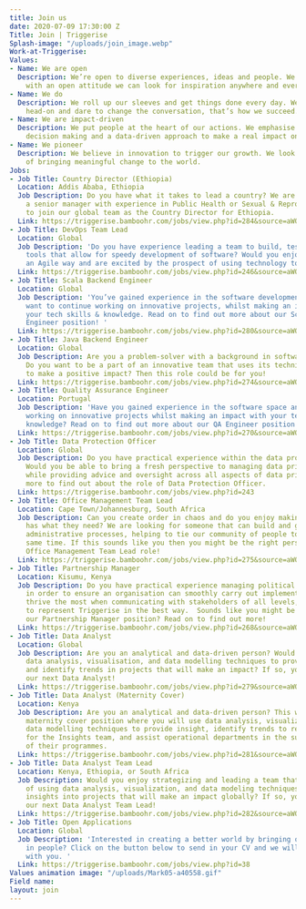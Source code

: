 ```yaml
---
title: Join us
date: 2020-07-09 17:30:00 Z
Title: Join | Triggerise
Splash-image: "/uploads/join_image.webp"
Work-at-Triggerise: 
Values:
- Name: We are open
  Description: We’re open to diverse experiences, ideas and people. We believe that
    with an open attitude we can look for inspiration anywhere and everywhere.
- Name: We do
  Description: We roll up our sleeves and get things done every day. We tackle challenges
    head-on and dare to change the conversation, that’s how we succeed.
- Name: We are impact-driven
  Description: We put people at the heart of our actions. We emphasise evidence-based
    decision making and a data-driven approach to make a real impact on the ground.
- Name: We pioneer
  Description: We believe in innovation to trigger our growth. We look for new possibilities
    of bringing meaningful change to the world.
Jobs:
- Job Title: Country Director (Ethiopia)
  Location: Addis Ababa, Ethiopia
  Job Description: Do you have what it takes to lead a country? We are looking for
    a senior manager with experience in Public Health or Sexual & Reproductive Health
    to join our global team as the Country Director for Ethiopia.
  Link: https://triggerise.bamboohr.com/jobs/view.php?id=284&source=aWQ9MjM%3D
- Job Title: DevOps Team Lead
  Location: Global
  Job Description: 'Do you have experience leading a team to build, test & maintain
    tools that allow for speedy development of software? Would you enjoy working in
    an Agile way and are excited by the prospect of using technology to create impact. '
  Link: https://triggerise.bamboohr.com/jobs/view.php?id=246&source=aWQ9MjM%3D
- Job Title: Scala Backend Engineer
  Location: Global
  Job Description: 'You’ve gained experience in the software development space, and
    want to continue working on innovative projects, whilst making an impact with
    your tech skills & knowledge. Read on to find out more about our Scala Backend
    Engineer position! '
  Link: https://triggerise.bamboohr.com/jobs/view.php?id=280&source=aWQ9MjM%3D
- Job Title: Java Backend Engineer
  Location: Global
  Job Description: Are you a problem-solver with a background in software development?
    Do you want to be a part of an innovative team that uses its technical skills
    to make a positive impact? Then this role could be for you!
  Link: https://triggerise.bamboohr.com/jobs/view.php?id=274&source=aWQ9MjM%3D
- Job Title: Quality Assurance Engineer
  Location: Portugal
  Job Description: 'Have you gained experience in the software space and want to continue
    working on innovative projects whilst making an impact with your tech skills &
    knowledge? Read on to find out more about our QA Engineer position! '
  Link: https://triggerise.bamboohr.com/jobs/view.php?id=270&source=aWQ9MjM%3D
- Job Title: Data Protection Officer
  Location: Global
  Job Description: Do you have practical experience within the data protection space?
    Would you be able to bring a fresh perspective to managing data privacy risks,
    while providing advice and oversight across all aspects of data privacy?  Read
    more to find out about the role of Data Protection Officer.
  Link: https://triggerise.bamboohr.com/jobs/view.php?id=243
- Job Title: Office Management Team Lead
  Location: Cape Town/Johannesburg, South Africa
  Job Description: Can you create order in chaos and do you enjoy making sure everyone
    has what they need? We are looking for someone that can build and globalize our
    administrative processes, helping to tie our community of people together at the
    same time. If this sounds like you then you might be the right person for the
    Office Management Team Lead role!
  Link: https://triggerise.bamboohr.com/jobs/view.php?id=275&source=aWQ9MjM%3D
- Job Title: Partnership Manager
  Location: Kisumu, Kenya
  Job Description: Do you have practical experience managing political and other relations
    in order to ensure an organisation can smoothly carry out implementation?  You
    thrive the most when communicating with stakeholders of all levels, and are able
    to represent Triggerise in the best way.  Sounds like you might be suitable for
    our Partnership Manager position? Read on to find out more!
  Link: https://triggerise.bamboohr.com/jobs/view.php?id=268&source=aWQ9MjM%3D
- Job Title: Data Analyst
  Location: Global
  Job Description: Are you an analytical and data-driven person? Would you enjoy using
    data analysis, visualisation, and data modelling techniques to provide insights
    and identify trends in projects that will make an impact? If so, you could be
    our next Data Analyst!
  Link: https://triggerise.bamboohr.com/jobs/view.php?id=279&source=aWQ9MjM%3D
- Job Title: Data Analyst (Maternity Cover)
  Location: Kenya
  Job Description: Are you an analytical and data-driven person? This will be a 4-month
    maternity cover position where you will use data analysis, visualization, and
    data modelling techniques to provide insight, identify trends to recommend action
    for the Insights team, and assist operational departments in the successful execution
    of their programmes.
  Link: https://triggerise.bamboohr.com/jobs/view.php?id=281&source=aWQ9MjM%3D
- Job Title: Data Analyst Team Lead
  Location: Kenya, Ethiopia, or South Africa
  Job Description: Would you enjoy strategizing and leading a team that is capable
    of using data analysis, visualization, and data modeling techniques to provide
    insights into projects that will make an impact globally? If so, you could be
    our next Data Analyst Team Lead!
  Link: https://triggerise.bamboohr.com/jobs/view.php?id=282&source=aWQ9MjM%3D
- Job Title: Open Applications
  Location: Global
  Job Description: 'Interested in creating a better world by bringing out the best
    in people? Click on the button below to send in your CV and we will get in touch
    with you. '
  Link: https://triggerise.bamboohr.com/jobs/view.php?id=38
Values animation image: "/uploads/Mark05-a40558.gif"
Field name: 
layout: join
---
```


